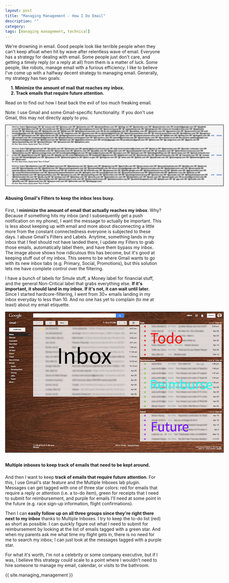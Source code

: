 ```yaml
---
layout: post
title: "Managing Management - How I Do Email"
description: ""
category: 
tags: [managing management, technical]
---
```



<p style="margin-bottom: 8px;">We're drowning in email. Good people look like terrible people when they can't keep afloat when hit by wave after relentless wave of email. Everyone has a strategy for dealing with email. Some people just don't care, and getting a timely reply (or a reply at all) from them is a matter of luck. Some people, like robots, manage email with a furious efficiency. I like to believe I've come up with a halfway decent strategy to managing email. Generally, my strategy has two goals:</p>

&emsp; <b>1. Minimize the amount of mail that reaches my inbox.</b><br>
&emsp; <b>2. Track emails that require future attention.</b>

Read on to find out how I beat back the evil of too much freaking email.

<!--break-->

Note: I use Gmail and some Gmail-specific functionality. If you don't use Gmail, this may not directly apply to you.

<div>
	<img class="rounded-corners" style="max-width: 700px; border: 1px solid #000000; margin-bottom: 0.80em;" src="/assets/images/posts/2014-04-30/filters.png"/>
	<p class="caption-text" style="line-height: 1.5em; margin-bottom: 20px;"><strong>Abusing Gmail's Filters to keep the inbox less busy.</strong></p>
</div>

First, I **minimize the amount of email that actually reaches my inbox**. Why? Because if something hits my inbox (and I subsequently get a push notification on my phone), I want the message to actually be important. This is less about keeping up with email and more about disconnecting a little more from the constant connectedness everyone is subjected to these days. I abuse Gmail's Filters and Labels. Anytime, something lands in my inbox that I feel should not have landed there, I update my Filters to grab those emails, automatically label them, and have them bypass my inbox. The image above shows how ridiculous this has become, but it's good at keeping stuff out of my inbox. This seems to be where Gmail wants to go with its new inbox tabs (e.g. Primary, Social, Promotions), but this solution lets me have complete control over the filtering.   

I have a bunch of labels for Smule stuff, a Money label for financial stuff, and the general Non-Critical label that grabs everything else. **If it's important, it should land in my inbox. If it's not, it can wait until later.** Since I started hardcore-filtering, I went from 30+ emails landing in my inbox everyday to less than 10. And no one has yet to complain (to me at least) about my email etiquette.

<div>
	<img class="rounded-corners" style="max-width: 700px; border: 1px solid #000000; margin-bottom: 0.80em;" src="/assets/images/posts/2014-04-30/inbox.png"/>
	<p class="caption-text" style="line-height: 1.5em; margin-bottom: 20px;"><strong>Multiple inboxes to keep track of emails that need to be kept around.</strong></p>
</div>

And then I want to keep **track of emails that require future attention**. For this, I use Gmail's star feature and the Multiple Inboxes lab plugin. Messages can get tagged with one of three star colors: red for emails that require a reply or attention (i.e. a to-do item), green for receipts that I need to submit for reimbursement, and purple for emails I'll need at some point in the future (e.g. race sign-up information, flight confirmations).

Then I can **easily follow up on all three groups since they're right there next to my inbox** thanks to Multiple Inboxes. I try to keep the to-do list (red) as short as possible. I can quickly figure out what I need to submit for reimbursement by looking at the list of emails tagged with a green star. And when my parents ask me what time my flight gets in, there is no need for me to search my inbox; I can just look at the messages tagged with a purple star. 

For what it's worth, I'm not a celebrity or some company executive, but if I was, I believe this strategy could scale to a point where I wouldn't need to hire someone to manage my email, calendar, or visits to the bathroom.  

{{ site.managing_management }}
